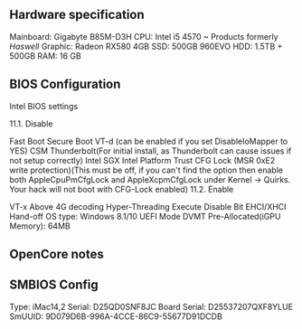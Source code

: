 
## Hardware specification

Mainboard: Gigabyte B85M-D3H
CPU: Intel i5 4570 ~ Products formerly *Haswell*
Graphic: Radeon RX580 4GB
SSD: 500GB 960EVO
HDD: 1.5TB + 500GB
RAM: 16 GB

## BIOS Configuration

Intel BIOS settings

11.1. Disable

Fast Boot
Secure Boot
VT-d (can be enabled if you set DisableIoMapper to YES)
CSM
Thunderbolt(For initial install, as Thunderbolt can cause issues if not setup correctly)
Intel SGX
Intel Platform Trust
CFG Lock (MSR 0xE2 write protection)(This must be off, if you can't find the option then enable both AppleCpuPmCfgLock and AppleXcpmCfgLock under Kernel -> Quirks. Your hack will not boot with CFG-Lock enabled)
11.2. Enable

VT-x
Above 4G decoding
Hyper-Threading
Execute Disable Bit
EHCI/XHCI Hand-off
OS type: Windows 8.1/10 UEFI Mode
DVMT Pre-Allocated(iGPU Memory): 64MB

## OpenCore notes



## SMBIOS Config

Type:         iMac14,2
Serial:       D25QD0SNF8JC
Board Serial: D25537207QXF8YLUE
SmUUID:       9D079D6B-996A-4CCE-86C9-55677D91DCDB

